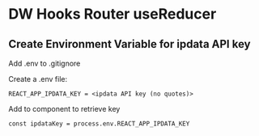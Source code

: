 # DW Hooks Router useReducer

## Create Environment Variable for ipdata API key

Add .env to .gitignore

Create a .env file:

```REACT_APP_IPDATA_KEY = <ipdata API key (no quotes)>```

Add to component to retrieve key

```const ipdataKey = process.env.REACT_APP_IPDATA_KEY```
